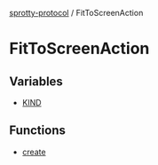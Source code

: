 
[sprotty-protocol](../globals) / FitToScreenAction

# FitToScreenAction

## Variables

- [KIND](../FitToScreenAction.Variable.KIND)

## Functions

- [create](../FitToScreenAction.Function.create)
